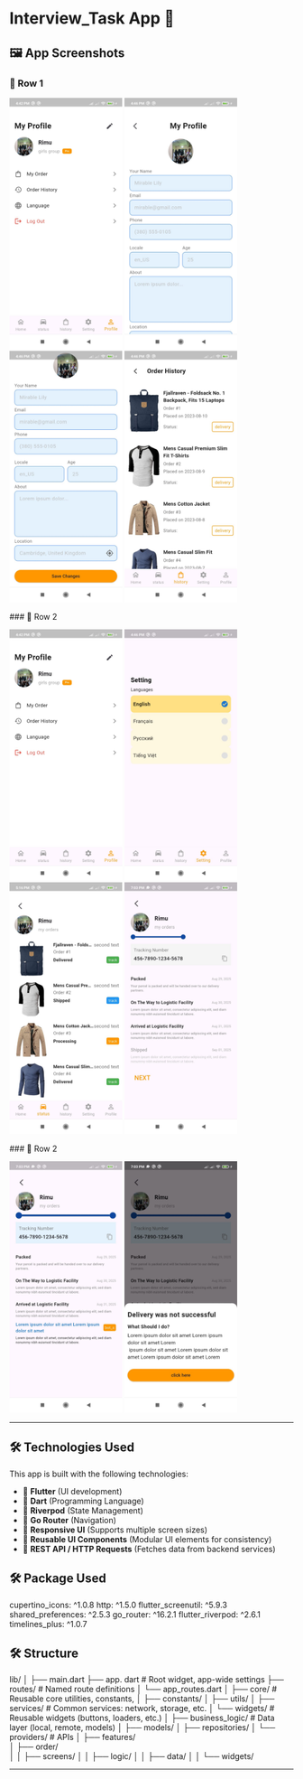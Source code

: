 # Interview_Task App 📖

## 🖼 App Screenshots

### 🔹 Row 1
<p float="left">
  <img src="assets/screenshots/profile.jpeg" width="200"/>
  <img src="assets/screenshots/create_account.jpeg" width="200"/>
  <img src="assets/screenshots/create_account_1.jpeg" width="200"/>
  <img src="assets/screenshots/history.jpeg" width="200"/>
</p>
### 🔹 Row 2
<p float="left">
  <img src="assets/screenshots/profile.jpeg" width="200"/>
  <img src="assets/screenshots/setting.jpeg" width="200"/>
  <img src="assets/screenshots/status.jfif" width="200"/>
  <img src="assets/screenshots/process.jfif" width="200"/>
</p>
### 🔹 Row 2
<p float="left">
     <img src="assets/screenshots/finish.jfif" width="200"/>
     <img src="assets/screenshots/faild.jfif" width="200"/>
</p>

---


## 🛠️ Technologies Used

This app is built with the following technologies:

- 🔹 **Flutter** (UI development)
- 🔹 **Dart** (Programming Language)
- 🔹 **Riverpod** (State Management)
- 🔹 **Go Router** (Navigation)
- 🔹 **Responsive UI** (Supports multiple screen sizes)
- 🔹 **Reusable UI Components** (Modular UI elements for consistency)
- 🔹 **REST API / HTTP Requests** (Fetches data from backend services)

## 🛠️ Package Used
  cupertino_icons: ^1.0.8
  http: ^1.5.0
  flutter_screenutil: ^5.9.3
  shared_preferences: ^2.5.3
  go_router: ^16.2.1
  flutter_riverpod: ^2.6.1
  timelines_plus: ^1.0.7
## 🛠️ Structure
lib/
│
├── main.dart
├── app. dart                     # Root widget, app-wide settings
├── routes/                      # Named route definitions
│   └── app_routes.dart
│
├── core/                        # Reusable core utilities, constants,
│   ├── constants/
│   ├── utils/
│   ├── services/                # Common services: network, storage, etc.
│   └── widgets/                 # Reusable widgets (buttons, loaders, etc.)
│
├── business_logic/                        # Data layer (local, remote, models)
│   ├── models/
│   ├── repositories/
│   └── providers/               # APIs
│
├── features/                    
│   ├── order/                   
│   │   ├── screens/
│   │   ├── logic/
│   │   ├── data/
│   │   └── widgets/


---

